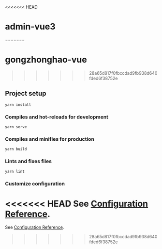 <<<<<<< HEAD
# admin-vue3
=======
# gongzhonghao-vue
>>>>>>> 28a65d817f0fbccdad9fb938d640fded6f38752e

## Project setup
```
yarn install
```

### Compiles and hot-reloads for development
```
yarn serve
```

### Compiles and minifies for production
```
yarn build
```

### Lints and fixes files
```
yarn lint
```

### Customize configuration
<<<<<<< HEAD
See [Configuration Reference](https://cli.vuejs.org/config/).
=======
See [Configuration Reference](https://cli.vuejs.org/config/).
>>>>>>> 28a65d817f0fbccdad9fb938d640fded6f38752e
